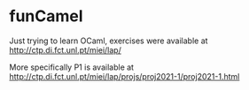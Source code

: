 # funCamel
Just trying to learn OCaml, exercises were available at http://ctp.di.fct.unl.pt/miei/lap/

More specifically P1 is available at http://ctp.di.fct.unl.pt/miei/lap/projs/proj2021-1/proj2021-1.html

